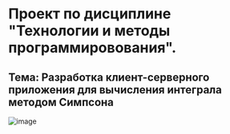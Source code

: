 # Проект по дисциплине "Технологии и методы программировования".
## Тема: Разработка клиент-серверного приложения для вычисления интеграла методом Симпсона
![image](https://github.com/user-attachments/assets/1ee80465-739f-47d4-911f-c2b4be397a56)
